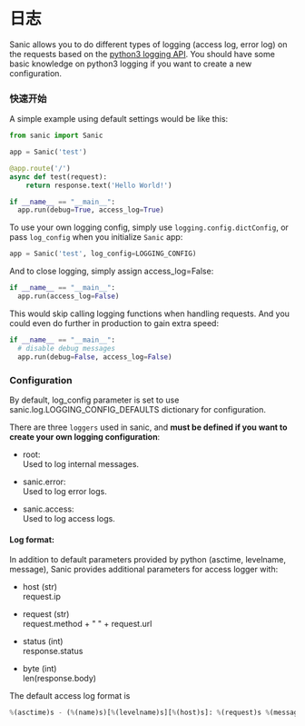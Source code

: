 # 日志


Sanic allows you to do different types of logging (access log, error log) on the requests based on the [python3 logging API](https://docs.python.org/3/howto/logging.html). You should have some basic knowledge on python3 logging if you want to create a new configuration.

### 快速开始

A simple example using default settings would be like this:

```python
from sanic import Sanic

app = Sanic('test')

@app.route('/')
async def test(request):
    return response.text('Hello World!')

if __name__ == "__main__":
  app.run(debug=True, access_log=True)
```

To use your own logging config, simply use `logging.config.dictConfig`, or
pass `log_config` when you initialize `Sanic` app:

```python
app = Sanic('test', log_config=LOGGING_CONFIG)
```

And to close logging, simply assign access_log=False:

```python
if __name__ == "__main__":
  app.run(access_log=False)
```

This would skip calling logging functions when handling requests.
And you could even do further in production to gain extra speed:

```python
if __name__ == "__main__":
  # disable debug messages
  app.run(debug=False, access_log=False)
```

### Configuration

By default, log_config parameter is set to use sanic.log.LOGGING_CONFIG_DEFAULTS dictionary for configuration.

There are three `loggers` used in sanic, and **must be defined if you want to create your own logging configuration**:

- root:<br>
  Used to log internal messages.

- sanic.error:<br>
  Used to log error logs.

- sanic.access:<br>
  Used to log access logs.

#### Log format:

In addition to default parameters provided by python (asctime, levelname, message),
Sanic provides additional parameters for access logger with:

- host (str)<br>
  request.ip


- request (str)<br>
  request.method + " " + request.url


- status (int)<br>
  response.status


- byte (int)<br>
  len(response.body)


The default access log format is 
```python
%(asctime)s - (%(name)s)[%(levelname)s][%(host)s]: %(request)s %(message)s %(status)d %(byte)d
```
